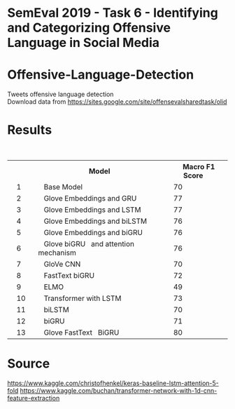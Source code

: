 # SemEval 2019 - Task 6 - Identifying and Categorizing Offensive Language in Social Media

# Offensive-Language-Detection
Tweets offensive language detection <br>
Download data from https://sites.google.com/site/offensevalsharedtask/olid<br>

# Results
<br>
<table>
  <tr>
    <th>&nbsp;&nbsp;&nbsp;&nbsp;&nbsp;&nbsp;</th>
    <th>&nbsp;&nbsp;&nbsp;Model&nbsp;&nbsp;&nbsp;</th>
    <th>&nbsp;&nbsp;&nbsp;Macro F1 Score&nbsp;&nbsp;&nbsp;</th>
  </tr>
  <tr>
    <td>&nbsp;&nbsp;&nbsp;1&nbsp;&nbsp;&nbsp;</td>
    <td>&nbsp;&nbsp;&nbsp;Base Model&nbsp;&nbsp;&nbsp;</td>
    <td>&nbsp;&nbsp;&nbsp;70&nbsp;&nbsp;&nbsp;</td>
  </tr>
  <tr>
    <td>&nbsp;&nbsp;&nbsp;2&nbsp;&nbsp;&nbsp;</td>
    <td>&nbsp;&nbsp;&nbsp;Glove Embeddings and GRU&nbsp;&nbsp;&nbsp;</td>
    <td>&nbsp;&nbsp;&nbsp;77&nbsp;&nbsp;&nbsp;</td>
  </tr>
  <tr>
    <td>&nbsp;&nbsp;&nbsp;3&nbsp;&nbsp;&nbsp;</td>
    <td>&nbsp;&nbsp;&nbsp;Glove Embeddings and LSTM&nbsp;&nbsp;&nbsp;</td>
    <td>&nbsp;&nbsp;&nbsp;77&nbsp;&nbsp;&nbsp;</td>
  </tr>
  <tr>
    <td>&nbsp;&nbsp;&nbsp;4&nbsp;&nbsp;&nbsp;</td>
    <td>&nbsp;&nbsp;&nbsp;Glove Embeddings and biLSTM&nbsp;&nbsp;&nbsp;</td>
    <td>&nbsp;&nbsp;&nbsp;76&nbsp;&nbsp;&nbsp;</td>
  </tr>
  <tr>
    <td>&nbsp;&nbsp;&nbsp;5&nbsp;&nbsp;&nbsp;</td>
    <td>&nbsp;&nbsp;&nbsp;Glove Embeddings and biGRU&nbsp;&nbsp;&nbsp;</td>
    <td>&nbsp;&nbsp;&nbsp;76&nbsp;&nbsp;&nbsp;</td>
  </tr>
  <tr>
    <td>&nbsp;&nbsp;&nbsp;6&nbsp;&nbsp;&nbsp;</td>
    <td>&nbsp;&nbsp;&nbsp;Glove biGRU&nbsp;&nbsp;&nbsp;and attention mechanism&nbsp;&nbsp;&nbsp;</td>
    <td>&nbsp;&nbsp;&nbsp;76&nbsp;&nbsp;&nbsp;</td>
  </tr>
  <tr>
    <td>&nbsp;&nbsp;&nbsp;7&nbsp;&nbsp;&nbsp;</td>
    <td>&nbsp;&nbsp;&nbsp;GloVe CNN&nbsp;&nbsp;&nbsp;</td>
    <td>&nbsp;&nbsp;&nbsp;70&nbsp;&nbsp;&nbsp;</td>
  </tr>
  <tr>
    <td>&nbsp;&nbsp;&nbsp;8&nbsp;&nbsp;&nbsp;</td>
    <td>&nbsp;&nbsp;&nbsp;FastText biGRU&nbsp;&nbsp;&nbsp;&nbsp;</td>
    <td>&nbsp;&nbsp;&nbsp;72&nbsp;&nbsp;&nbsp;</td>
  </tr>
  <tr>
    <td>&nbsp;&nbsp;&nbsp;9&nbsp;&nbsp;&nbsp;</td>
    <td>&nbsp;&nbsp;&nbsp;ELMO&nbsp;&nbsp;&nbsp;</td>
    <td>&nbsp;&nbsp;&nbsp;49&nbsp;&nbsp;&nbsp;</td>
  </tr>
  <tr>
    <td>&nbsp;&nbsp;&nbsp;10&nbsp;&nbsp;&nbsp;</td>
    <td>&nbsp;&nbsp;&nbsp;Transformer with LSTM&nbsp;&nbsp;&nbsp;</td>
    <td>&nbsp;&nbsp;&nbsp;73&nbsp;&nbsp;&nbsp;</td>
  </tr>
  <tr>
    <td>&nbsp;&nbsp;&nbsp;11&nbsp;&nbsp;&nbsp;</td>
    <td>&nbsp;&nbsp;&nbsp;biLSTM&nbsp;&nbsp;&nbsp;</td>
    <td>&nbsp;&nbsp;&nbsp;70&nbsp;&nbsp;&nbsp;</td>
  </tr>
  <tr>
    <td>&nbsp;&nbsp;&nbsp;12&nbsp;&nbsp;&nbsp;</td>
    <td>&nbsp;&nbsp;&nbsp;biGRU&nbsp;&nbsp;&nbsp;</td>
    <td>&nbsp;&nbsp;&nbsp;71&nbsp;&nbsp;&nbsp;</td>
  </tr>
  <tr>
    <td>&nbsp;&nbsp;&nbsp;13&nbsp;&nbsp;&nbsp;</td>
    <td>&nbsp;&nbsp;&nbsp;Glove FastText&nbsp;&nbsp;&nbsp;BiGRU&nbsp;&nbsp;&nbsp;</td>
    <td>&nbsp;&nbsp;&nbsp;80&nbsp;&nbsp;&nbsp;</td>
  </tr>
</table>

# Source
https://www.kaggle.com/christofhenkel/keras-baseline-lstm-attention-5-fold
https://www.kaggle.com/buchan/transformer-network-with-1d-cnn-feature-extraction

